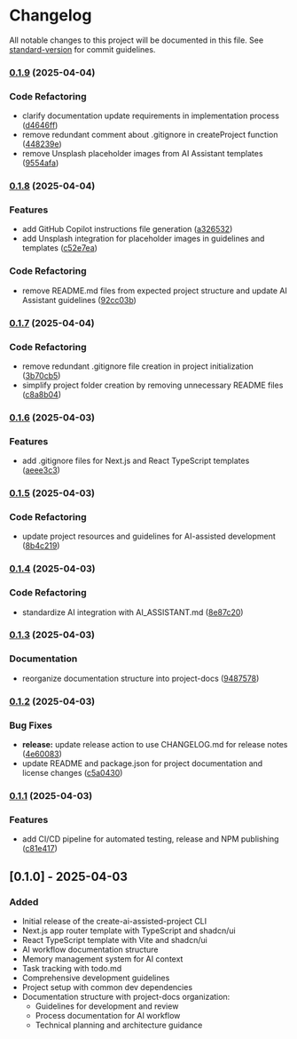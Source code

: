 # Changelog

All notable changes to this project will be documented in this file. See [standard-version](https://github.com/conventional-changelog/standard-version) for commit guidelines.

### [0.1.9](https://github.com/unctad-ai/create-ai-assisted-project/compare/v0.1.8...v0.1.9) (2025-04-04)


### Code Refactoring

* clarify documentation update requirements in implementation process ([d4646ff](https://github.com/unctad-ai/create-ai-assisted-project/commit/d4646ff42e4639ea5ac8524f69f4d611d99973b6))
* remove redundant comment about .gitignore in createProject function ([448239e](https://github.com/unctad-ai/create-ai-assisted-project/commit/448239edd3015b5b77690d8056227a2462869ed6))
* remove Unsplash placeholder images from AI Assistant templates ([9554afa](https://github.com/unctad-ai/create-ai-assisted-project/commit/9554afa644fc8ac1a3b35548b53a4c0e5c39a78b))

### [0.1.8](https://github.com/unctad-ai/create-ai-assisted-project/compare/v0.1.7...v0.1.8) (2025-04-04)


### Features

* add GitHub Copilot instructions file generation ([a326532](https://github.com/unctad-ai/create-ai-assisted-project/commit/a32653204835680b31658d772104bf02d3dbc412))
* add Unsplash integration for placeholder images in guidelines and templates ([c52e7ea](https://github.com/unctad-ai/create-ai-assisted-project/commit/c52e7ea8e1915d77ee1bafee39fb7e0022e5f627))


### Code Refactoring

* remove README.md files from expected project structure and update AI Assistant guidelines ([92cc03b](https://github.com/unctad-ai/create-ai-assisted-project/commit/92cc03b4a2758836995538fc3de37557d296cfcc))

### [0.1.7](https://github.com/unctad-ai/create-ai-assisted-project/compare/v0.1.6...v0.1.7) (2025-04-04)


### Code Refactoring

* remove redundant .gitignore file creation in project initialization ([3b70cb5](https://github.com/unctad-ai/create-ai-assisted-project/commit/3b70cb5d354dbcf1a613a5b64777bf4527651ab0))
* simplify project folder creation by removing unnecessary README files ([c8a8b04](https://github.com/unctad-ai/create-ai-assisted-project/commit/c8a8b04a13e0c7e112399532444e5e5231189000))

### [0.1.6](https://github.com/unctad-ai/create-ai-assisted-project/compare/v0.1.5...v0.1.6) (2025-04-03)


### Features

* add .gitignore files for Next.js and React TypeScript templates ([aeee3c3](https://github.com/unctad-ai/create-ai-assisted-project/commit/aeee3c3477d24ae9116a5bba918ec6a8cb1927a7))

### [0.1.5](https://github.com/unctad-ai/create-ai-assisted-project/compare/v0.1.4...v0.1.5) (2025-04-03)


### Code Refactoring

* update project resources and guidelines for AI-assisted development ([8b4c219](https://github.com/unctad-ai/create-ai-assisted-project/commit/8b4c219cb979b72e530ec12e9abae78553394fb7))

### [0.1.4](https://github.com/unctad-ai/create-ai-assisted-project/compare/v0.1.3...v0.1.4) (2025-04-03)


### Code Refactoring

* standardize AI integration with AI_ASSISTANT.md ([8e87c20](https://github.com/unctad-ai/create-ai-assisted-project/commit/8e87c20f467358927b86808e52c37fa2eaed4285))

### [0.1.3](https://github.com/unctad-ai/create-ai-assisted-project/compare/v0.1.2...v0.1.3) (2025-04-03)


### Documentation

* reorganize documentation structure into project-docs ([9487578](https://github.com/unctad-ai/create-ai-assisted-project/commit/9487578988a43533c791e421b9e57fd94256f6ea))

### [0.1.2](https://github.com/unctad-ai/create-ai-assisted-project/compare/v0.1.1...v0.1.2) (2025-04-03)


### Bug Fixes

* **release:** update release action to use CHANGELOG.md for release notes ([4e60083](https://github.com/unctad-ai/create-ai-assisted-project/commit/4e600832323d4114de3b481108c9212caa9e3f54))
* update README and package.json for project documentation and license changes ([c5a0430](https://github.com/unctad-ai/create-ai-assisted-project/commit/c5a04306e3fea9f41f538e209b33146afd439d16))

### [0.1.1](https://github.com/unctad-ai/create-ai-assisted-project/compare/v0.1.0...v0.1.1) (2025-04-03)


### Features

* add CI/CD pipeline for automated testing, release and NPM publishing ([c81e417](https://github.com/unctad-ai/create-ai-assisted-project/commit/c81e4173af4adb52fbcef06bbbd6dfecdec14fa9))

## [0.1.0] - 2025-04-03

### Added
- Initial release of the create-ai-assisted-project CLI
- Next.js app router template with TypeScript and shadcn/ui
- React TypeScript template with Vite and shadcn/ui
- AI workflow documentation structure
- Memory management system for AI context
- Task tracking with todo.md
- Comprehensive development guidelines
- Project setup with common dev dependencies
- Documentation structure with project-docs organization:
  - Guidelines for development and review
  - Process documentation for AI workflow
  - Technical planning and architecture guidance